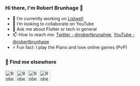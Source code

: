 ### Hi there, I'm Robert Brunhage 👋

- 🔭 I’m currently working on [Listwell](https://listwell.app)
- 👯 I’m looking to collaborate on YouTube
- 💬 Ask me about Flutter or tech in general
- 📫 How to reach me: [Twitter - @robertbrunahge](https://twitter.com/RobertBrunhage), [YouTube - @robertbrunhage](https://youtube.com/c/robertbrunhage)
- ⚡ Fun fact: I play the Piano and love online games (PvP)

### 📢 Find me elsewhere
<a href="https://twitter.com/robertbrunhage">
  <img align="left" alt="Robert's Twitter" width="34px" src="https://cdn.jsdelivr.net/npm/simple-icons@v3/icons/twitter.svg" />
</a>
<a href="https://github.com/robertbrunhage">
  <img align="left" alt="Robert's Github" width="34px" src="https://cdn.jsdelivr.net/npm/simple-icons@v3/icons/github.svg" />
</a>
<a href="https://instagram.com/robertbrunhagedev/">
  <img align="left" alt="Robert's Instagram" width="34px" src="https://cdn.jsdelivr.net/npm/simple-icons@v3/icons/instagram.svg" />
</a>
<a href="https://www.youtube.com/c/robertbrunhage">
  <img align="left" alt="Robert's Youtube" width="34px" src="https://cdn.jsdelivr.net/npm/simple-icons@v3/icons/youtube.svg" />
</a>
